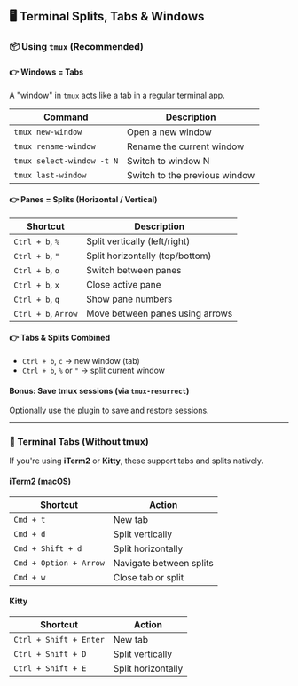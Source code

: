 ## 🖥️ Terminal Splits, Tabs & Windows

### 📦 Using `tmux` (Recommended)

#### 👉 Windows = Tabs

A "window" in `tmux` acts like a tab in a regular terminal app.

| Command                   | Description                   |
| ------------------------- | ----------------------------- |
| `tmux new-window`         | Open a new window             |
| `tmux rename-window`      | Rename the current window     |
| `tmux select-window -t N` | Switch to window N            |
| `tmux last-window`        | Switch to the previous window |

#### 👉 Panes = Splits (Horizontal / Vertical)

| Shortcut            | Description                     |
| ------------------- | ------------------------------- |
| `Ctrl + b`, `%`     | Split vertically (left/right)   |
| `Ctrl + b`, `"`     | Split horizontally (top/bottom) |
| `Ctrl + b`, `o`     | Switch between panes            |
| `Ctrl + b`, `x`     | Close active pane               |
| `Ctrl + b`, `q`     | Show pane numbers               |
| `Ctrl + b`, `Arrow` | Move between panes using arrows |

#### 👉 Tabs & Splits Combined

* `Ctrl + b`, `c` → new window (tab)
* `Ctrl + b`, `%` or `"` → split current window

#### Bonus: Save tmux sessions (via `tmux-resurrect`)

Optionally use the plugin to save and restore sessions.

---

### 🧭 Terminal Tabs (Without tmux)

If you're using **iTerm2** or **Kitty**, these support tabs and splits natively.

#### iTerm2 (macOS)

| Shortcut               | Action                  |
| ---------------------- | ----------------------- |
| `Cmd + t`              | New tab                 |
| `Cmd + d`              | Split vertically        |
| `Cmd + Shift + d`      | Split horizontally      |
| `Cmd + Option + Arrow` | Navigate between splits |
| `Cmd + w`              | Close tab or split      |

#### Kitty

| Shortcut               | Action             |
| ---------------------- | ------------------ |
| `Ctrl + Shift + Enter` | New tab            |
| `Ctrl + Shift + D`     | Split vertically   |
| `Ctrl + Shift + E`     | Split horizontally |
